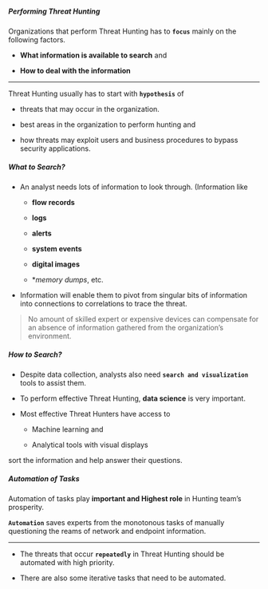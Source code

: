 ##### Performing Threat Hunting

Organizations that perform Threat Hunting has to **`focus`** mainly on the following factors.

-   **What information is available to search** and
    
-   **How to deal with the information**
    

---

Threat Hunting usually has to start with **`hypothesis`** of

-   threats that may occur in the organization.
    
-   best areas in the organization to perform hunting and
    
-   how threats may exploit users and business procedures to bypass security applications.

##### What to Search?

-   An analyst needs lots of information to look through. (Information like
    
    -   **flow records**
        
    -   **logs**
        
    -   **alerts**
        
    -   **system events**
        
    -   **digital images**
        
    -   \*_memory dumps_, etc.
        
-   Information will enable them to pivot from singular bits of information into connections to correlations to trace the threat.
    

> No amount of skilled expert or expensive devices can compensate for an absence of information gathered from the organization’s environment.

##### How to Search?

-   Despite data collection, analysts also need **`search and visualization`** tools to assist them.
    
-   To perform effective Threat Hunting, **data science** is very important.
    
-   Most effective Threat Hunters have access to
    
    -   Machine learning and
        
    -   Analytical tools with visual displays
        

sort the information and help answer their questions.


##### Automation of Tasks

Automation of tasks play **important and Highest role** in Hunting team’s prosperity.

**`Automation`** saves experts from the monotonous tasks of manually questioning the reams of network and endpoint information.

---

-   The threats that occur **`repeatedly`** in Threat Hunting should be automated with high priority.
    
-   There are also some iterative tasks that need to be automated.